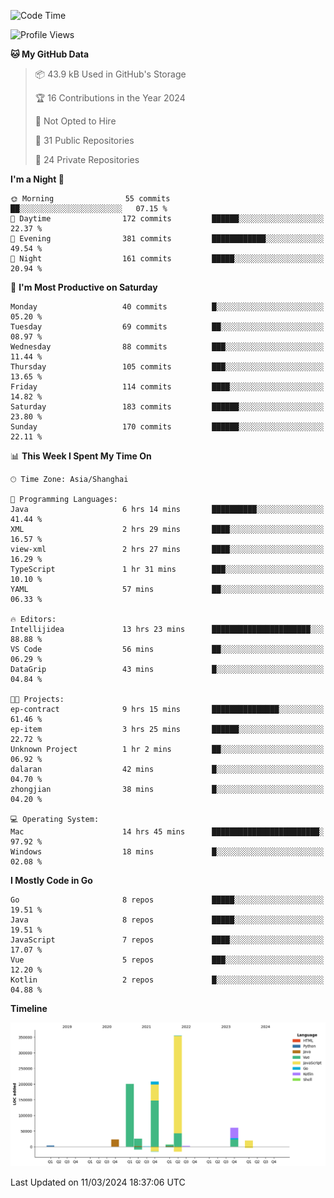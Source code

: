 <!--START_SECTION:waka-->
![Code Time](http://img.shields.io/badge/Code%20Time-2%2C299%20hrs%2051%20mins-blue)

![Profile Views](http://img.shields.io/badge/Profile%20Views-0-blue)

**🐱 My GitHub Data** 

> 📦 43.9 kB Used in GitHub's Storage 
 > 
> 🏆 16 Contributions in the Year 2024
 > 
> 🚫 Not Opted to Hire
 > 
> 📜 31 Public Repositories 
 > 
> 🔑 24 Private Repositories 
 > 
**I'm a Night 🦉** 

```text
🌞 Morning                55 commits          ██░░░░░░░░░░░░░░░░░░░░░░░   07.15 % 
🌆 Daytime                172 commits         ██████░░░░░░░░░░░░░░░░░░░   22.37 % 
🌃 Evening                381 commits         ████████████░░░░░░░░░░░░░   49.54 % 
🌙 Night                  161 commits         █████░░░░░░░░░░░░░░░░░░░░   20.94 % 
```
📅 **I'm Most Productive on Saturday** 

```text
Monday                   40 commits          █░░░░░░░░░░░░░░░░░░░░░░░░   05.20 % 
Tuesday                  69 commits          ██░░░░░░░░░░░░░░░░░░░░░░░   08.97 % 
Wednesday                88 commits          ███░░░░░░░░░░░░░░░░░░░░░░   11.44 % 
Thursday                 105 commits         ███░░░░░░░░░░░░░░░░░░░░░░   13.65 % 
Friday                   114 commits         ████░░░░░░░░░░░░░░░░░░░░░   14.82 % 
Saturday                 183 commits         ██████░░░░░░░░░░░░░░░░░░░   23.80 % 
Sunday                   170 commits         ██████░░░░░░░░░░░░░░░░░░░   22.11 % 
```


📊 **This Week I Spent My Time On** 

```text
🕑︎ Time Zone: Asia/Shanghai

💬 Programming Languages: 
Java                     6 hrs 14 mins       ██████████░░░░░░░░░░░░░░░   41.44 % 
XML                      2 hrs 29 mins       ████░░░░░░░░░░░░░░░░░░░░░   16.57 % 
view-xml                 2 hrs 27 mins       ████░░░░░░░░░░░░░░░░░░░░░   16.29 % 
TypeScript               1 hr 31 mins        ███░░░░░░░░░░░░░░░░░░░░░░   10.10 % 
YAML                     57 mins             ██░░░░░░░░░░░░░░░░░░░░░░░   06.33 % 

🔥 Editors: 
Intellijidea             13 hrs 23 mins      ██████████████████████░░░   88.88 % 
VS Code                  56 mins             ██░░░░░░░░░░░░░░░░░░░░░░░   06.29 % 
DataGrip                 43 mins             █░░░░░░░░░░░░░░░░░░░░░░░░   04.84 % 

🐱‍💻 Projects: 
ep-contract              9 hrs 15 mins       ███████████████░░░░░░░░░░   61.46 % 
ep-item                  3 hrs 25 mins       ██████░░░░░░░░░░░░░░░░░░░   22.72 % 
Unknown Project          1 hr 2 mins         ██░░░░░░░░░░░░░░░░░░░░░░░   06.92 % 
dalaran                  42 mins             █░░░░░░░░░░░░░░░░░░░░░░░░   04.70 % 
zhongjian                38 mins             █░░░░░░░░░░░░░░░░░░░░░░░░   04.20 % 

💻 Operating System: 
Mac                      14 hrs 45 mins      ████████████████████████░   97.92 % 
Windows                  18 mins             █░░░░░░░░░░░░░░░░░░░░░░░░   02.08 % 
```

**I Mostly Code in Go** 

```text
Go                       8 repos             █████░░░░░░░░░░░░░░░░░░░░   19.51 % 
Java                     8 repos             █████░░░░░░░░░░░░░░░░░░░░   19.51 % 
JavaScript               7 repos             ████░░░░░░░░░░░░░░░░░░░░░   17.07 % 
Vue                      5 repos             ███░░░░░░░░░░░░░░░░░░░░░░   12.20 % 
Kotlin                   2 repos             █░░░░░░░░░░░░░░░░░░░░░░░░   04.88 % 
```



**Timeline**

![Lines of Code chart](https://raw.githubusercontent.com/youtiaoguagua/youtiaoguagua/master/assets/bar_graph.png)


 Last Updated on 11/03/2024 18:37:06 UTC
<!--END_SECTION:waka-->